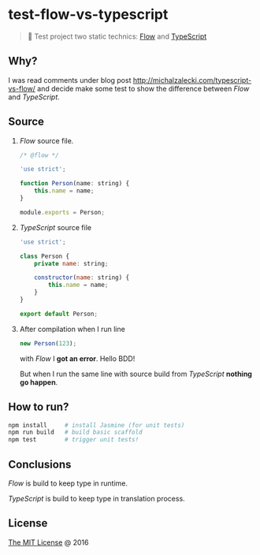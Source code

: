 # test-flow-vs-typescript

> :ledger: Test project two static technics: [Flow](https://flowtype.org/) and [TypeScript](https://www.typescriptlang.org/)

## Why?

I was read comments under blog post http://michalzalecki.com/typescript-vs-flow/
and decide make some test to show the difference between *Flow* and *TypeScript*.

## Source

1. *Flow* source file.
    
    ```javascript
    /* @flow */
    
    'use strict';
    
    function Person(name: string) {
        this.name = name;
    }
    
    module.exports = Person;
    ```
    
2. *TypeScript* source file
    
    ```javascript
    'use strict';
    
    class Person {
        private name: string;
    
        constructor(name: string) {
            this.name = name;
        }
    }
    
    export default Person;
    ```

3. After compilation when I run line
    
    ```javascript
    new Person(123);
    ```

    with *Flow* I **got an error**. Hello BDD!
    
    But when I run the same line with source build from *TypeScript*
    **nothing go happen**.

## How to run?

```bash
npm install     # install Jasmine (for unit tests)
npm run build   # build basic scaffold
npm test        # trigger unit tests!
```

## Conclusions

*Flow* is build to keep type in runtime.

*TypeScript* is build to keep type in translation process.
    
## License

[The MIT License](http://piecioshka.mit-license.org) @ 2016
